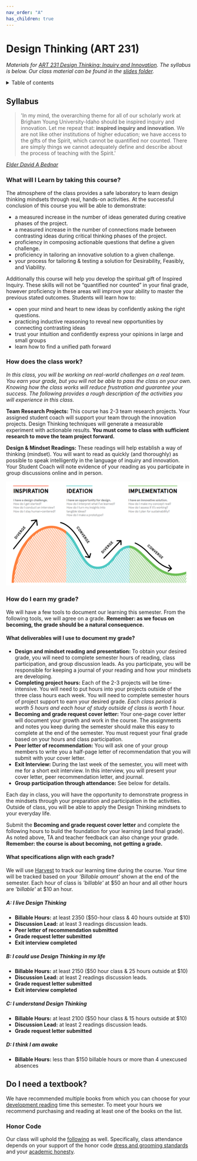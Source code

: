 ```yaml
---
nav_order: "A"
has_children: true
---
```


# Design Thinking (ART 231)

_Materials for [ART 231 Design Thinking: Inquiry and Innovation](https://www.byui.edu/catalog#/courses/4y-bP3lnjb?bc=true&bcCurrent=&bcCurrent=Design%20Thinking%3A%20Inquiry%20and%20Innovation&bcItemType=courses). The syllabus is below. Our class material can be found in the [slides folder](slides/index.md)._

<details markdown="block">
  <summary>
    Table of contents
  </summary>
  {: .text-delta }
1. TOC
{:toc}
</details>

## Syllabus

> 'In my mind, the overarching theme for all of our scholarly work at Brigham Young University-Idaho should be inspired inquiry and innovation. Let me repeat that: **inspired inquiry and innovation**. We are not like other institutions of higher education; we have access to the gifts of the Spirit, which cannot be quantified nor counted. There are simply things we cannot adequately define and describe about the process of teaching with the Spirit.'

_[Elder David A Bednar](http://www2.byui.edu/Presentations/Transcripts/Devotionals/2001_09_18_Eyring.htm)_

### What will I Learn by taking this course?

The atmosphere of the class provides a safe laboratory to learn design thinking mindsets through real, hands-on activities. At the successful conclusion of this course you will be able to demonstrate:

- a measured increase in the number of ideas generated during creative phases of the project.
- a measured increase in the number of connections made between contrasting ideas during critical thinking phases of the project.
- proficiency in composing actionable questions that define a given challenge.
- proficiency in tailoring an innovative solution to a given challenge.
- your process for tailoring & testing a solution for Desirability, Feasibly, and Viability.

Additionally this course will help you develop the spiritual gift of Inspired Inquiry. These skills will not be “quantified nor counted” in your final grade, however proficiency in these areas will improve your ability to master the previous stated outcomes. Students will learn how to:

- open your mind and heart to new ideas by confidently asking the right questions.
- practicing inductive reasoning to reveal new opportunities by connecting contrasting ideas
- trust your intuition and confidently express your opinions in large and small groups
- learn how to find a unified path forward

### How does the class work?

*In this class, you will be working on real-world challenges on a real team. You earn your grade, but you will not be able to pass the class on your own. Knowing how the class works will reduce frustration and guarantee your success. The following provides a rough description of the activities you will experience in this class.*

**Team Research Projects:** This course has 2-3 team research projects. Your assigned student coach will support your team through the innovation projects. Design Thinking techniques will generate a measurable experiment with actionable results. **You must come to class with sufficient research to move the team project forward.**

**Design & Mindset Readings:** These readings will help establish a way of thinking (mindset). You will want to read as quickly (and thoroughly) as possible to speak intelligently in the language of inquiry and innovation. Your Student Coach will note evidence of your reading as you participate in group discussions online and in person.

![](/img/condiv_process.png)

### How do I earn my grade?

We will have a few tools to document our learning this semester. From the following tools, we will agree on a grade. **Remember: as we focus on becoming, the grade should be a natural consequence.**

#### What deliverables will I use to document my grade?

- **Design and mindset reading and presentation:** To obtain your desired grade, you will need to complete semester hours of reading, class participation, and group discussion leads. As you participate, you will be responsible for keeping a journal of your reading and how your mindsets are developing.
- **Completing project hours:** Each of the 2-3 projects will be time-intensive. You will need to put hours into your projects outside of the three class hours each week. You will need to complete semester hours of project support to earn your desired grade. *Each class period is worth 5 hours and each hour of study outside of class is worth 1 hour.*
- **Becoming and grade request cover letter:** Your one-page cover letter will document your growth and work in the course. The assignments and notes you keep during the semester should make this easy to complete at the end of the semester. You must request your final grade based on your hours and class participation.
- **Peer letter of recommendation:** You will ask one of your group members to write you a half-page letter of recommendation that you will submit with your cover letter.
- **Exit Interview:** During the last week of the semester, you will meet with me for a short exit interview. In this interview, you will present your cover letter, peer recommendation letter, and journal.
- **Group participation through attendance:** See below for details.

Each day in class, you will have the opportunity to demonstrate progress in the mindsets through your preparation and participation in the activities. Outside of class, you will be able to apply the Design Thinking mindsets to your everyday life. 

Submit the **Becoming and grade request cover letter** and complete the following hours to build the foundation for your learning (and final grade). As noted above, TA and teacher feedback can also change your grade. **Remember: the course is about becoming, not getting a grade.**

#### What specifications align with each grade?

We will use [Harvest](https://byui.harvestapp.com/) to track our learning time during the course.  Your time will be tracked based on your _'Billable amount'_ shown at the end of the semester.  Each hour of class is _'billable'_ at \$50 an hour and all other hours are _'billable'_ at \$10 an hour.

##### A: I live Design Thinking

- **Billable Hours:** at least 2350 (\$50-hour class & 40 hours outside at \$10)
- **Discussion Lead:** at least 3 readings discussion leads.
- __Peer letter of recommendation submitted__
- __Grade request letter submitted__
- __Exit interview completed__

##### B: I could use Design Thinking in my life

- **Billable Hours:** at least 2150 (\$50 hour class & 25 hours outside at \$10)
- **Discussion Lead:** at least 2 readings discussion leads.
- __Grade request letter submitted__
- __Exit interview completed__

##### C: I understand Design Thinking

- **Billable Hours:** at least 2100 (\$50 hour class & 15 hours outside at \$10)
- **Discussion Lead:** at least 2 readings discussion leads.
- __Grade request letter submitted__

##### D: I think I am awake

- **Billable Hours:** less than \$150 billable hours or more than 4 unexcused absences

## Do I need a textbook?

We have recommended multiple books from which you can choose for your [development reading](readings/index.md) time this semester. To meet your hours we recommend purchasing and reading at least one of the books on the list.

### Honor Code

Our class will uphold the [following](http://www.byui.edu/mathematics/policies) as well. Specifically, class attendance depends on your support of the honor code [dress and grooming standards](http://www.byui.edu/student-honor-office/ces-honor-code/dress-and-grooming) and your [academic honesty](http://www.byui.edu/student-honor-office/ces-honor-code/academic-honesty).